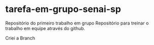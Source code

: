 # tarefa-em-grupo-senai-sp
Repositório do primeiro trabalho em grupo
Repositório  para treinar o trabalho em equipe através do github.

Criei a Branch
